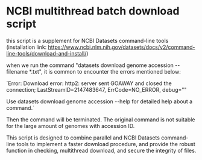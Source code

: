 # NCBI multithread batch download script
this script is a supplement for NCBI Datasets command-line tools (installation link: https://www.ncbi.nlm.nih.gov/datasets/docs/v2/command-line-tools/download-and-install/)

when we run the command "datasets download genome accession --filename *.txt", it is common to encounter the errors mentioned below:

`Error: Download error: http2: server sent GOAWAY and closed the connection; LastStreamID=2147483647, ErrCode=NO_ERROR, debug=""

Use datasets download genome accession <command> --help for detailed help about a command.`

Then the command will be terminated. The original command is not suitable for the large amount of genomes with accession ID.

This script is designed to combine parallel and NCBI Datasets command-line tools to implement a faster download procedure, and provide the robust function in checking, multithread download, and secure the integrity of files.

